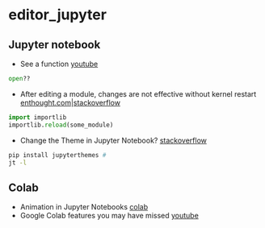 # editor_jupyter
## Jupyter notebook
- See a function [youtube](https://www.youtube.com/watch?v=p1mSVgmSOAQ)
```python
open??
```
- After editing a module, changes are not effective without kernel restart [enthought.com](https://support.enthought.com/hc/en-us/articles/204469240-Jupyter-IPython-After-editing-a-module-changes-are-not-effective-without-kernel-restart)|[stackoverflow](https://stackoverflow.com/questions/1254370/reimport-a-module-in-python-while-interactive)
```python
import importlib
importlib.reload(some_module)
```
- Change the Theme in Jupyter Notebook? [stackoverflow](https://stackoverflow.com/questions/46510192/change-the-theme-in-jupyter-notebook)
```bash
pip install jupyterthemes #
jt -l
```
## Colab
- Animation in Jupyter Notebooks [colab](https://colab.research.google.com/github/jckantor/CBE30338/blob/master/docs/A.03-Animation-in-Jupyter-Notebooks.ipynb#scrollTo=8wXH1S_h2qkq)
- Google Colab features you may have missed [youtube](https://youtu.be/rNgswRZ2C1Y)
